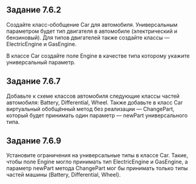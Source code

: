 ## Задание 7.6.2
Создайте класс-обобщение Car для автомобиля. Универсальным параметром будет тип двигателя в автомобиле (электрический и бензиновый). Для типов двигателей также создайте классы — ElectricEngine и GasEngine.

В классе Car создайте поле Engine в качестве типа которому укажите универсальный параметр.

## Задание 7.6.7
Добавьте к схеме классов автомобиля следующие классы частей автомобиля: Battery, Differential, Wheel. Также добавьте в класс Car виртуальный обобщённый метод без реализации — ChangePart, который будет принимать один параметр — newPart универсального типа.

## Задание 7.6.9
Установите ограничения на универсальные типы в классе Car. Такие, чтобы поле Engine могло принимать тип ElectricEngine и GasEngine, а параметр newPart метода ChangePart мог бы принимать только типы частей машины (Battery, Differential, Wheel).